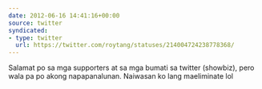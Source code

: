 ```yaml
---
date: 2012-06-16 14:41:16+00:00
source: twitter
syndicated:
- type: twitter
  url: https://twitter.com/roytang/statuses/214004724238778368/
---
```


Salamat po sa mga supporters at sa mga bumati sa twitter (showbiz), pero wala pa po akong napapanalunan. Naiwasan ko lang maeliminate lol